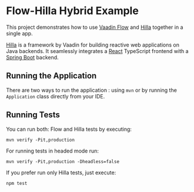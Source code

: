 # Flow-Hilla Hybrid Example

This project demonstrates how to use [Vaadin Flow](https://vaadin.com/flow) and [Hilla](https://hilla.dev) together in a single app.

[Hilla](https://hilla.dev/docs/react) is a framework by Vaadin for building reactive web applications on Java backends. It seamlessly integrates a [React](https://reactjs.org/) TypeScript frontend with a [Spring Boot](https://spring.io/projects/spring-boot) backend.


## Running the Application
There are two ways to run the application :  using `mvn` or by running the `Application` class directly from your IDE.


## Running Tests
You can run both: Flow and Hilla tests by executing:

```
mvn verify -Pit,production
```

For running tests in headed mode run:

```
mvn verify -Pit,production -Dheadless=false
```


If you prefer run only Hilla tests, just execute:

```
npm test
```